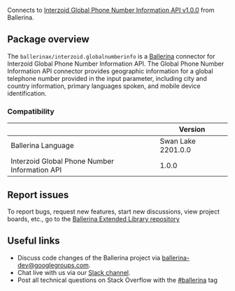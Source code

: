 Connects to [Interzoid Global Phone Number Information API v1.0.0](https://interzoid.com/services/getglobalnumberinfo) from Ballerina.

## Package overview

The `ballerinax/interzoid.globalnumberinfo` is a [Ballerina](https://ballerina.io/) connector for Interzoid Global Phone Number Information API. The Global Phone Number Information API connector provides geographic information for a global telephone number provided in the input parameter, including city and country information, primary languages spoken, and mobile device identification.


### Compatibility
|                                               | Version                   |
|-----------------------------------------------|---------------------------|
| Ballerina Language                            | Swan Lake 2201.0.0          |
| Interzoid Global Phone Number Information API | 1.0.0                     |

## Report issues
To report bugs, request new features, start new discussions, view project boards, etc., go to the [Ballerina Extended Library repository](https://github.com/ballerina-platform/ballerina-extended-library)

## Useful links
- Discuss code changes of the Ballerina project via [ballerina-dev@googlegroups.com](mailto:ballerina-dev@googlegroups.com).
- Chat live with us via our [Slack channel](https://ballerina.io/community/slack/).
- Post all technical questions on Stack Overflow with the [#ballerina](https://stackoverflow.com/questions/tagged/ballerina) tag
